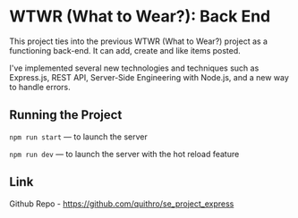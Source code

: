 # WTWR (What to Wear?): Back End
This project ties into the previous WTWR (What to Wear?) project as a functioning back-end. It can add, create and like items posted.

I've implemented several new technologies and techniques such as Express.js, REST API, Server-Side Engineering with Node.js, and a new way to handle errors.

## Running the Project
`npm run start` — to launch the server 

`npm run dev` — to launch the server with the hot reload feature

## Link

Github Repo - https://github.com/quithro/se_project_express
